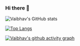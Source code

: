 ### Hi there 👋

<!--
**vaibhavg310/vaibhavg310** is a ✨ _special_ ✨ repository because its `README.md` (this file) appears on your GitHub profile.

Here are some ideas to get you started:

- 🔭 I’m currently working on ...
- 🌱 I’m currently learning ...
- 👯 I’m looking to collaborate on ...
- 🤔 I’m looking for help with ...
- 💬 Ask me about ...
- 📫 How to reach me: ...
- 😄 Pronouns: ...
- ⚡ Fun fact: ...
-->

![Vaibhav's GitHub stats](https://github-readme-stats.vercel.app/api?username=vaibhavg310&show_icons=true&theme=tokyonight)

[![Top Langs](https://github-readme-stats.vercel.app/api/top-langs/?username=vaibhavg310&layout=donut&theme=tokyonight)](https://github.com/vaibhavg310/github-readme-stats)

[![Vaibhav's github activity graph](https://github-readme-activity-graph.cyclic.app/graph?username=vaibhavg310&theme=tokyo-night&area=true&hide_border=true)](https://github.com/ashutosh00710/github-readme-activity-graph)
